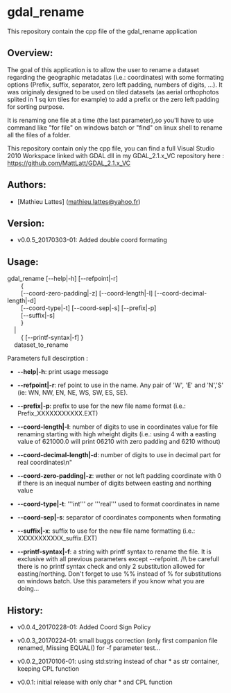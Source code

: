 # gdal_rename

This repository contain the cpp file of the gdal_rename application

Overview:
------------------------------------------------------------------------------

The goal of this application is to allow the user to rename a dataset regarding 
the geographic metadatas (i.e.: coordinates) with some formating options 
(Prefix, suffix, separator, zero left padding, numbers of digits, ...).
It was originaly designed to be used on tiled datasets (as aerial orthophotos splited
in 1 sq km tiles for example) to add a prefix or the zero left padding for sorting purpose.

It is renaming one file at a time (the last parameter),so you'll have to use command like
"for file" on windows batch or "find" on linux shell to rename all the files
of a folder.

This repository contain only the cpp file, you can find a full Visual Studio 2010
Workspace linked with GDAL dll in my GDAL_2.1.x_VC repository
here : https://github.com/MattLatt/GDAL_2.1.x_VC   

Authors:
------------------------------------------------------------------------------

* [Mathieu Lattes] (mathieu.lattes@yahoo.fr)

Version:
------------------------------------------------------------------------------

* v0.0.5_20170303-01: Added double coord formating

Usage:
------------------------------------------------------------------------------

gdal_rename [--help|-h] [--refpoint|-r]  
&nbsp;&nbsp;&nbsp;&nbsp;&nbsp;&nbsp;&nbsp;&nbsp;{  
&nbsp;&nbsp;&nbsp;&nbsp;&nbsp;&nbsp;&nbsp;&nbsp;[--coord-zero-padding|-z] [--coord-length|-l] [--coord-decimal-length|-d]  
&nbsp;&nbsp;&nbsp;&nbsp;&nbsp;&nbsp;&nbsp;&nbsp;[--coord-type|-t] [--coord-sep|-s] [--prefix|-p]  
&nbsp;&nbsp;&nbsp;&nbsp;&nbsp;&nbsp;&nbsp;&nbsp;[--suffix|-s]  
&nbsp;&nbsp;&nbsp;&nbsp;&nbsp;&nbsp;&nbsp;&nbsp;}   
&nbsp;&nbsp;&nbsp;&nbsp;|   
&nbsp;&nbsp;&nbsp;&nbsp;&nbsp;&nbsp;&nbsp;&nbsp;{ [--printf-syntax|-f] }   
&nbsp;&nbsp;&nbsp;&nbsp;dataset_to_rename   

Parameters full descirption :

* **--help|-h**: print usage message

* **--refpoint|-r**: ref point to use in the name. Any pair of 'W', 'E' 
					 and 'N','S' (ie: WN, NW, EN, NE, WS, SW, ES, SE).
					
* **--prefix|-p**: prefix to use for the new file name format (i.e.:
				   Prefix_XXXXXXXXXXX.EXT)
				  
* **--coord-length|-l**: number of digits to use in coordinates value 
						 for file renaming starting with high wheight 
						 digits (i.e.: using 4 with a easting value of
						 621000.0 will print 06210 with zero padding and
						 6210 without)

* **--coord-decimal-length|-d**: number of digits to use in decimal part for real coordinates\n"
						
* **--coord-zero-padding|-z**: wether or not left padding coordinate with 0 
							   if there is an inequal number of digits between
							   easting and northing value
							  
* **--coord-type|-t**: '''int''' or '''real''' used to format coordinates in name

* **--coord-sep|-s**: separator of coordinates components when formating

* **--suffix|-x**: suffix to use for the new file name formatting (i.e.:
				   XXXXXXXXXXX_suffix.EXT)
			
* **--printf-syntax|-f**: a string with printf syntax to rename the file. 
						  It is exclusive with all previous parameters 
						  except --refpoint.
						  /!\ be carefull there is no printf syntax check and 
						  only 2 substitution allowed for easting/northing.
						  Don't forget to use %% instead of % for substitutions
						  on windows batch.
						  Use this parameters if you know what you are doing...

History:
------------------------------------------------------------------------------
* v0.0.4_20170228-01: Added Coord Sign Policy

* v0.0.3_20170224-01: small buggs correction (only first companion file
					renamed, Missing EQUAL() for -f parameter test...

* v0.0.2_20170106-01: using std:string instead of char * as str container, keeping
					CPL function
					
* v0.0.1: initial release with only char * and CPL function
